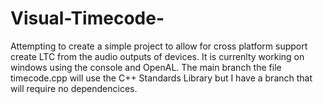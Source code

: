 # Visual-Timecode-
Attempting to create a simple project to allow for cross platform support create LTC from the audio outputs of devices. It is currenlty working on windows using the console and OpenAL. The main branch the file timecode.cpp will use the C++ Standards Library but I have a branch that will require no dependencices.
